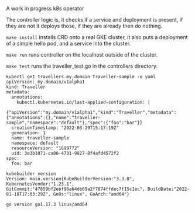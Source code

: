 A work in progress k8s operator

The controller logic is, it checks if a service and deployment is present, if they are not it deploys those, if they are already then do nothing.

`make install` installs CRD onto a real GKE cluster, it also puts a deployment of a simple hello pod, and a service into the cluster.

`make run` runs controller on the localhost outside of the cluster.

`make test` runs the traveller_test.go in the controllers directory.

```
kubectl get travellers.my.domain traveller-sample -o yaml
apiVersion: my.domain/v1alpha1
kind: Traveller
metadata:
  annotations:
    kubectl.kubernetes.io/last-applied-configuration: |
      {"apiVersion":"my.domain/v1alpha1","kind":"Traveller","metadata":{"annotations":{},"name":"traveller-sample","namespace":"default"},"spec":{"foo":"bar"}}
  creationTimestamp: "2022-03-29T15:17:19Z"
  generation: 1
  name: traveller-sample
  namespace: default
  resourceVersion: "1699772"
  uid: 3e3b1071-ca80-4731-9827-8f4afd4572f2
spec:
  foo: bar
```


```
kubebuilder version
Version: main.version{KubeBuilderVersion:"3.3.0", KubernetesVendor:"1.23.1", GitCommit:"47859bf2ebf96a64db69a2f7074ffdec7f15c1ec", BuildDate:"2022-01-18T17:03:29Z", GoOs:"linux", GoArch:"amd64"}

go version go1.17.3 linux/amd64
```